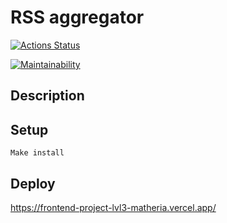 # RSS aggregator

[![Actions Status](https://github.com/Matheria/frontend-project-lvl3/workflows/hexlet-check/badge.svg)](https://github.com/Matheria/frontend-project-lvl3/actions)

[![Maintainability](https://api.codeclimate.com/v1/badges/d14e86fea2290080afc0/maintainability)](https://codeclimate.com/github/Matheria/frontend-project-lvl3/maintainability)

## Description

## Setup

```
Make install 
```

## Deploy

<https://frontend-project-lvl3-matheria.vercel.app/>
